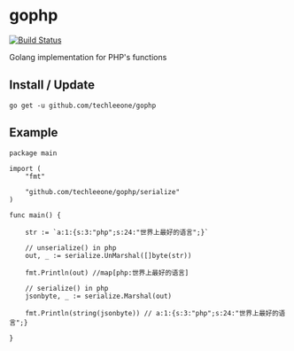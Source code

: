 gophp
====

[![Build Status](https://travis-ci.com/techleeone/gophp.svg?branch=master)](https://travis-ci.com/techleeone/gophp)


Golang implementation for PHP's functions


## Install / Update

```
go get -u github.com/techleeone/gophp
```

## Example

```golang
package main

import (
	"fmt"

	"github.com/techleeone/gophp/serialize"
)

func main() {

	str := `a:1:{s:3:"php";s:24:"世界上最好的语言";}`

	// unserialize() in php
	out, _ := serialize.UnMarshal([]byte(str))

	fmt.Println(out) //map[php:世界上最好的语言]

	// serialize() in php
	jsonbyte, _ := serialize.Marshal(out)

	fmt.Println(string(jsonbyte)) // a:1:{s:3:"php";s:24:"世界上最好的语言";}

}
```

